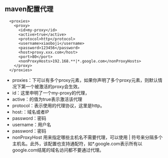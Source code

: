   maven配置代理
  ---
  
```
  <proxies>
    <proxy>
      <id>my-proxy</id>
      <active>true</active>
      <protocol>http</protocol>
      <username>xiaoboji</username>
      <password>123456</password>
      <host>proxy.xxx.com</host>
      <port>80</port>
      <nonProxyHosts>192.168.**|*.google.com</nonProxyHosts>
    </proxy>
  </proxies>
```
- proxies：下可以有多个proxy元素，如果你声明了多个proxy元素，则默认情况下第一个被激活的proxy会生效。
- id：这里申明了一个my-proxy的代理，
- active：的值为true表示激活该代理
- protocol：表示使用的代理协议，这里是http。
- host:：域名或者IP
- password：密码
- username：用户名
- password：密码
- nonProxyHost 用来指定哪些主机名不需要代理，可以使用 | 符号来分隔多个主机名。此外，该配置也支持通配符，如*.google.com表示所有以google.com结尾的域名访问都不要通过代理。